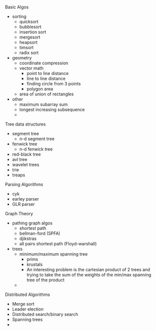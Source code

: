 Basic Algos
  - sorting
    - quicksort
    - bubblesort
    - insertion sort
    - mergesort
    - heapsort
    - timsort
    - radix sort
  - geometry
    - coordinate compression
    - vector math
      - point to line distance
      - line to line distance
      - finding circle from 3 points
      - polygon area
    - area of union of rectangles
  - other
    - maximum subarray sum
    - longest increasing subsequence
    - 
Tree data structures
  - segment tree
    - n-d segment tree
  - fenwick tree
    - n-d fenwick tree
  - red-black tree
  - avl tree
  - wavelet trees
  - trie
  - treaps
  
Parsing Algorithms
  - cyk
  - earley parser
  - GLR parser
  
Graph Theory
  - pathing graph algos
    - shortest path
    - bellman-ford (SPFA)
    - djikstras
    - all pairs shortest path (Floyd-warshall)
  - trees
    - minimum/maximum spanning tree
      - prims
      - krustals
      - An interesting problem is the cartesian product of 2 trees and trying to take the sum of the weights of the min/max spanning tree of the product
    -
Distributed Algorithms
  - Merge sort
  - Leader election
  - Distributed search/binary search
  - Spanning trees
  -  
